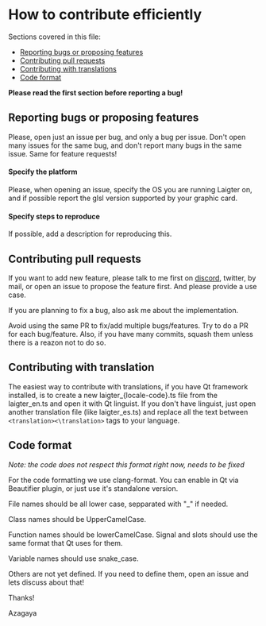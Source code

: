 # How to contribute efficiently

Sections covered in this file:

* [Reporting bugs or proposing features](#reporting-bugs-or-proposing-features)
* [Contributing pull requests](#contributing-pull-requests)
* [Contributing with translations](#contributing-with-translation)
* [Code format](#code-format)

**Please read the first section before reporting a bug!**

## Reporting bugs or proposing features

Please, open just an issue per bug, and only a bug per issue. Don't open many
issues for the same bug, and don't report many bugs in the same issue. Same
for feature requests!

#### Specify the platform

Please, when opening an issue, specify the OS you are running Laigter on,
and if possible report the glsl version supported by your graphic card.

#### Specify steps to reproduce

If possible, add a description for reproducing this.

## Contributing pull requests

If you want to add new feature, please talk to me first on [discord](https://discord.gg/3BTTVS),
twitter, by mail, or open an issue to propose the feature first.
And please provide a use case.

If you are planning to fix a bug, also ask me about the implementation.

Avoid using the same PR to fix/add multiple bugs/features. Try to do
a PR for each bug/feature. Also, if you have many commits, squash them
unless there is a reazon not to do so.

## Contributing with translation

The easiest way to contribute with translations, if you have Qt framework
installed, is to create a new laigter\_{locale-code}.ts file from the
laigter\_en.ts and open it with Qt linguist. If you don't have linguist,
just open another translation file (like laigter\_es.ts) and replace all
the text between `<translation><\translation>` tags to your language.

## Code format

*Note: the code does not respect this format right now, needs to be fixed*

For the code formatting we use clang-format. You can enable in Qt via
Beautifier plugin, or just use it's standalone version.

File names should be all lower case, sepparated with "\_" if needed.

Class names should be UpperCamelCase.

Function names should be lowerCamelCase. Signal and slots should use
the same format that Qt uses for them.

Variable names should use snake_case.

Others are not yet defined. If you need to define them, open an issue
and lets discuss about that!

Thanks!

Azagaya

